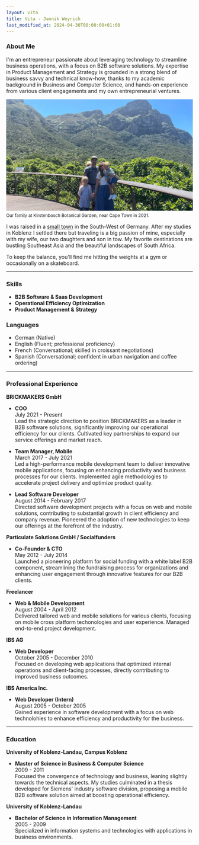 ```yaml
---
layout: vita
title: Vita - Jannik Weyrich
last_modified_at: 2024-04-30T00:00:00+01:00
---
```


### About Me

I'm an entrepreneur passionate about leveraging technology to streamline business operations, with a focus on B2B software solutions. My expertise in Product Management and Strategy is grounded in a strong blend of business savvy and technical know-how, thanks to my academic background in Business and Computer Science, and hands-on experience from various client engagements and my own entrepreneurial ventures.

<img alt="My family at Kirstenbosch National Botanical Garden, near Cape Town South Africa" src="/img/weyrich_family_kirstenbosch_botanical_garden_2021.webp" class="img-fluid">
<small>Our family at Kirstenbosch Botanical Garden, near Cape Town in 2021.</small>

I was raised in a [small town](https://de.wikipedia.org/wiki/Wolfersheim) in the South-West of Germany. After my studies in Koblenz I settled there but traveling is a big passion of mine, especially with my wife, our two daughters and son in tow. My favorite destinations are bustling Southeast Asia and the beautiful landscapes of South Africa.

To keep the balance, you'll find me hitting the weights at a gym or occasionally on a skateboard.

---

### Skills

- **B2B Software & Saas Development**
- **Operational Efficiency Optimization**
- **Product Management & Strategy**

### Languages

- German (Native)
- English (Fluent; professional proficiency)
- French (Conversational; skilled in croissant negotiations)
- Spanish (Conversational; confident in urban navigation and coffee ordering)

---

### Professional Experience

**BRICKMAKERS GmbH**  
- **COO**  
July 2021 - Present  
Lead the strategic direction to position BRICKMAKERS as a leader in B2B software solutions, significantly improving our operational efficiency for our clients. Cultivated key partnerships to expand our service offerings and market reach.

- **Team Manager, Mobile**  
March 2017 - July 2021  
Led a high-performance mobile development team to deliver innovative mobile applications, focusing on enhancing productivity and business processes for our clients. Implemented agile methodologies to accelerate project delivery and optimize product quality.

- **Lead Software Developer**  
August 2014 - February 2017  
Directed software development projects with a focus on web and mobile solutions, contributing to substantial growth in client efficiency and company revenue. Pioneered the adoption of new technologies to keep our offerings at the forefront of the industry.

**Particulate Solutions GmbH / Socialfunders**  
- **Co-Founder & CTO**  
May 2012 - July 2014  
Launched a pioneering platform for social funding with a white label B2B component, streamlining the fundraising process for organizations and enhancing user engagement through innovative features for our B2B clients.

**Freelancer**  
- **Web & Mobile Development**  
August 2004 - April 2012  
Delivered tailored web and mobile solutions for various clients, focusing on mobile cross platform techonologies  and user experience. Managed end-to-end project development.

**IBS AG**  
- **Web Developer**  
October 2005 - December 2010  
Focused on developing web applications that optimized internal operations and client-facing processes, directly contributing to improved business outcomes.

**IBS America Inc.**  
- **Web Developer (Intern)**  
August 2005 - October 2005  
Gained experience in software development with a focus on web technolohies to enhance efficiency and productivity for the business.

---

### Education

**University of Koblenz-Landau, Campus Koblenz**  
- **Master of Science in Business & Computer Science**  
2009 - 2011  
Focused the convergence of technology and business, leaning slightly towards the technical aspects. My studies culminated in a thesis developed for Siemens' industry software division, proposing a mobile B2B software solution aimed at boosting operational efficiency.

**University of Koblenz-Landau**  
- **Bachelor of Science in Information Management**  
2005 - 2009  
Specialized in information systems and technologies with applications in business environments.
